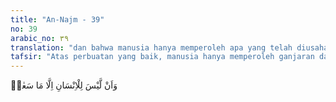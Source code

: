 ```yaml
---
title: "An-Najm - 39"
no: 39
arabic_no: ٣٩
translation: "dan bahwa manusia hanya memperoleh apa yang telah diusahakannya,"
tafsir: "Atas perbuatan yang baik, manusia hanya memperoleh ganjaran dari usahanya sendiri maka dia tidak berhak atas pahala suatu perbuatan yang tidak dilakukannya. Dari ayat tersebut, Imam Malik dan Imam Syafi'i memahami bahwa tidak sah menghadiahkan pahala amalan orang hidup berupa bacaan Al-Qur'an kepada orang mati, karena bukan perbuatan mereka dan usaha mereka. Begitu pula seluruh ibadah badaniah, seperti salat, haji dan tilawah, karena Nabi saw tidak pernah mengutarakan yang demikian kepada umat, tidak pernah menyuruhnya secara sindiran dan tidak pula dengan perantaraan nas dan tidak pula para sahabat menyampaikan kepada kita. Sekiranya tindakan itu baik, tentu mereka telah terlebih dahulu mengerjakannya. Ada pun mengenai sedekah, maka pahalanya sampai kepada orang mati, sebagaimana oleh Muslim dan al-Bukhari meriwayatkan dari Abu Hurairah, bahwa Nabi saw bersabda: Apabila seorang anak Adam meninggal dunia putuslah semua amal perbuatan (yang menyampaikan pahala kepadanya) kecuali tiga perkara, anak yang saleh yang berdoa kepadanya, sedekah jariah (wakaf) sesudahnya dan ilmu yang dapat diambil manfaatnya. (Riwayat Muslim dari Abu Hurairah) \n\nSebenarnya ini semua termasuk usaha seseorang, jerih payahnya, sebagaimana tersebut dalam hadist : \n\nSesungguhnya sebaik-baik yang dimakan oleh seseorang adalah hasil usahanya sendiri dan anaknya termasuk usahanya juga.(Riwayat anNasa'i dan Ibnu hibban) Sedekah jariah seperti wakaf adalah bekas usahanya, Allah berfirman: \n\nSungguh, Kamilah yang menghidupkan orang-orang yang mati, dan Kamilah yang mencatat apa yang telah mereka kerjakan dan bekasbekas yang mereka (tinggalkan). (Yasin/36: 12) \n\nIlmu yang disebarkan lalu orang-orang mengikutinya dan mengamalkannya termasuk juga usahanya. Dan telah diriwayatkan di antaranya hadis sahih: ÙŽOrang yang mengajak kepada suatu petunjuk maka baginya pahala yang serupa dengan pahala orang yang mengikuti petunjuk itu, tanpa mengurangi pahala orang yang mengikutinya sedikit pun. (Riwayat Muslim) \n\nImam Ahmad bin hanbal dan sebagian besar pengikut Syafi'i berpendapat bahwa pahala bacaan sampai kepada orang mati, bila bacaan itu tidak dibayar dengan upah. Tetapi bila bacaan itu dengan upah, sebagaimana biasa terjadi sekarang, maka pahalanya tidak sampai kepada orang mati, karena haram mengambil upah untuk membaca Al-Qur'an, meskipun boleh mengambil upah mengajarinya.Termasuk ibadah yang pahalanya sampai kepada orang lain adalah doa dan sedekah. ("
---
```


وَاَنْ لَّيْسَ لِلْاِنْسَانِ اِلَّا مَا سَعٰىۙ  
